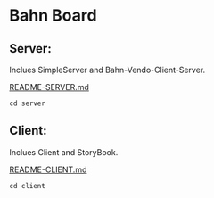 # Bahn Board

## Server:
Inclues SimpleServer and Bahn-Vendo-Client-Server.

[README-SERVER.md](server/README-SERVER.md)

`cd server`

## Client:
Inclues Client and StoryBook.

[README-CLIENT.md](client/README-CLIENT.md)

`cd client`

